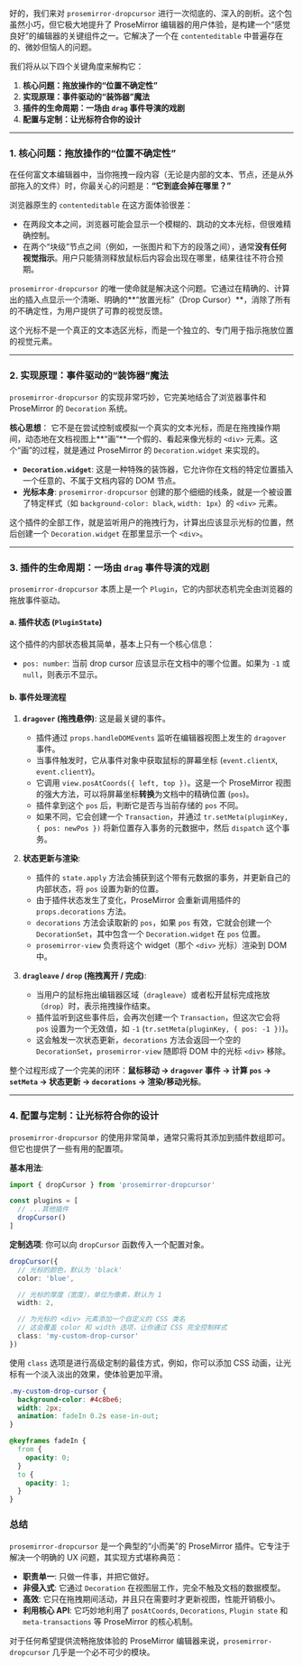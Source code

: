 好的，我们来对 `prosemirror-dropcursor` 进行一次彻底的、深入的剖析。这个包虽然小巧，但它极大地提升了 ProseMirror 编辑器的用户体验，是构建一个“感觉良好”的编辑器的关键组件之一。它解决了一个在 `contenteditable` 中普遍存在的、微妙但恼人的问题。

我们将从以下四个关键角度来解构它：

1.  **核心问题：拖放操作的“位置不确定性”**
2.  **实现原理：事件驱动的“装饰器”魔法**
3.  **插件的生命周期：一场由 `drag` 事件导演的戏剧**
4.  **配置与定制：让光标符合你的设计**

---

### 1. 核心问题：拖放操作的“位置不确定性”

在任何富文本编辑器中，当你拖拽一段内容（无论是内部的文本、节点，还是从外部拖入的文件）时，你最关心的问题是：**“它到底会掉在哪里？”**

浏览器原生的 `contenteditable` 在这方面体验很差：

- 在两段文本之间，浏览器可能会显示一个模糊的、跳动的文本光标，但很难精确控制。
- 在两个“块级”节点之间（例如，一张图片和下方的段落之间），通常**没有任何视觉指示**。用户只能猜测释放鼠标后内容会出现在哪里，结果往往不符合预期。

`prosemirror-dropcursor` 的唯一使命就是解决这个问题。它通过在精确的、计算出的插入点显示一个清晰、明确的**“放置光标”（Drop Cursor）**，消除了所有的不确定性，为用户提供了可靠的视觉反馈。

这个光标不是一个真正的文本选区光标，而是一个独立的、专门用于指示拖放位置的视觉元素。

---

### 2. 实现原理：事件驱动的“装饰器”魔法

`prosemirror-dropcursor` 的实现非常巧妙，它完美地结合了浏览器事件和 ProseMirror 的 `Decoration` 系统。

**核心思想**：
它不是在尝试控制或模拟一个真实的文本光标，而是在拖拽操作期间，动态地在文档视图上**“画”**一个假的、看起来像光标的 `<div>` 元素。这个“画”的过程，就是通过 ProseMirror 的 `Decoration.widget` 来实现的。

- **`Decoration.widget`**: 这是一种特殊的装饰器，它允许你在文档的特定位置插入一个任意的、不属于文档内容的 DOM 节点。
- **光标本身**: `prosemirror-dropcursor` 创建的那个细细的线条，就是一个被设置了特定样式（如 `background-color: black`, `width: 1px`）的 `<div>` 元素。

这个插件的全部工作，就是监听用户的拖拽行为，计算出应该显示光标的位置，然后创建一个 `Decoration.widget` 在那里显示一个 `<div>`。

---

### 3. 插件的生命周期：一场由 `drag` 事件导演的戏剧

`prosemirror-dropcursor` 本质上是一个 `Plugin`，它的内部状态机完全由浏览器的拖放事件驱动。

#### a. 插件状态 (`PluginState`)

这个插件的内部状态极其简单，基本上只有一个核心信息：

- `pos: number`: 当前 drop cursor 应该显示在文档中的哪个位置。如果为 `-1` 或 `null`，则表示不显示。

#### b. 事件处理流程

1.  **`dragover` (拖拽悬停)**: 这是最关键的事件。

    - 插件通过 `props.handleDOMEvents` 监听在编辑器视图上发生的 `dragover` 事件。
    - 当事件触发时，它从事件对象中获取鼠标的屏幕坐标 (`event.clientX`, `event.clientY`)。
    - 它调用 `view.posAtCoords({ left, top })`。这是一个 ProseMirror 视图的强大方法，可以将屏幕坐标**转换**为文档中的精确位置 (`pos`)。
    - 插件拿到这个 `pos` 后，判断它是否与当前存储的 `pos` 不同。
    - 如果不同，它会创建一个 `Transaction`，并通过 `tr.setMeta(pluginKey, { pos: newPos })` 将新位置存入事务的元数据中，然后 `dispatch` 这个事务。

2.  **状态更新与渲染**:

    - 插件的 `state.apply` 方法会捕获到这个带有元数据的事务，并更新自己的内部状态，将 `pos` 设置为新的位置。
    - 由于插件状态发生了变化，ProseMirror 会重新调用插件的 `props.decorations` 方法。
    - `decorations` 方法会读取新的 `pos`，如果 `pos` 有效，它就会创建一个 `DecorationSet`，其中包含一个 `Decoration.widget` 在 `pos` 位置。
    - `prosemirror-view` 负责将这个 widget（那个 `<div>` 光标）渲染到 DOM 中。

3.  **`dragleave` / `drop` (拖拽离开 / 完成)**:
    - 当用户的鼠标拖出编辑器区域（`dragleave`）或者松开鼠标完成拖放（`drop`）时，表示拖拽操作结束。
    - 插件监听到这些事件后，会再次创建一个 `Transaction`，但这次它会将 `pos` 设置为一个无效值，如 `-1` (`tr.setMeta(pluginKey, { pos: -1 })`)。
    - 这会触发一次状态更新，`decorations` 方法会返回一个空的 `DecorationSet`，`prosemirror-view` 随即将 DOM 中的光标 `<div>` 移除。

整个过程形成了一个完美的闭环：**鼠标移动 → `dragover` 事件 → 计算 `pos` → `setMeta` → 状态更新 → `decorations` → 渲染/移动光标**。

---

### 4. 配置与定制：让光标符合你的设计

`prosemirror-dropcursor` 的使用非常简单，通常只需将其添加到插件数组即可。但它也提供了一些有用的配置项。

**基本用法**:

```typescript
import { dropCursor } from 'prosemirror-dropcursor'

const plugins = [
  // ...其他插件
  dropCursor()
]
```

**定制选项**:
你可以向 `dropCursor` 函数传入一个配置对象。

```typescript
dropCursor({
  // 光标的颜色，默认为 'black'
  color: 'blue',

  // 光标的厚度（宽度），单位为像素，默认为 1
  width: 2,

  // 为光标的 <div> 元素添加一个自定义的 CSS 类名
  // 这会覆盖 color 和 width 选项，让你通过 CSS 完全控制样式
  class: 'my-custom-drop-cursor'
})
```

使用 `class` 选项是进行高级定制的最佳方式，例如，你可以添加 CSS 动画，让光标有一个淡入淡出的效果，使体验更加平滑。

```css
.my-custom-drop-cursor {
  background-color: #4c8be6;
  width: 2px;
  animation: fadeIn 0.2s ease-in-out;
}

@keyframes fadeIn {
  from {
    opacity: 0;
  }
  to {
    opacity: 1;
  }
}
```

### 总结

`prosemirror-dropcursor` 是一个典型的“小而美”的 ProseMirror 插件。它专注于解决一个明确的 UX 问题，其实现方式堪称典范：

- **职责单一**: 只做一件事，并把它做好。
- **非侵入式**: 它通过 `Decoration` 在视图层工作，完全不触及文档的数据模型。
- **高效**: 它只在拖拽期间活动，并且只在需要时才更新视图，性能开销极小。
- **利用核心 API**: 它巧妙地利用了 `posAtCoords`, `Decorations`, `Plugin state` 和 `meta-transactions` 等 ProseMirror 的核心机制。

对于任何希望提供流畅拖放体验的 ProseMirror 编辑器来说，`prosemirror-dropcursor` 几乎是一个必不可少的模块。
